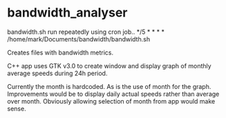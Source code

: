 # bandwidth_analyser
bandwidth.sh run repeatedly using cron job..
*/5 * * * * /home/mark/Documents/bandwidth/bandwidth.sh

Creates files with bandwidth metrics.

C++ app uses GTK v3.0 to create window and display graph of monthly average speeds during 24h period.

Currently the month is hardcoded.  As is the use of month for the graph.
Improvements would be to display daily actual speeds rather than average over month.
Obviously allowing selection of month from app would make sense.

